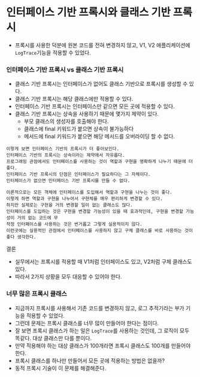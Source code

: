# 인터페이스 기반 프록시와 클래스 기반 프록시

- 프록시를 사용한 덕분에 원본 코드를 전혀 변경하지 않고, V1, V2 애플리케이션에 ``LogTrace``기능을 적용할 수 있었다.

### 인터페이스 기반 프록시 vs 클래스 기반 프록시

- 클래스 기반 프록시는 인터페이스가 없어도 클래스 기반으로 프록시를 생성할 수 있다.
- 클래스 기반 프록시는 해당 클래스에만 적용할 수 있다.
- 인터페이스 기반 프록시는 인터페이스만 같으면 모든 곳에 적용할 수 있다.
- 클래스 기반 프록시는 상속을 사용하기 때문에 몇가지 제약이 있다.
  - 부모 클래스의 생성자를 호출해야 한다.
  - 클래스에 final 키워드가 붙으면 상속이 불가능하다
  - 메서드에 final 키워드가 붙으면 해당 메서드를 오버라이딩 할 수 없다.

```text
이렇게 보면 인터페이스 기반의 프록시가 더 좋아보인다.
인터페이스 기반의 프록시는 상속이라는 제약에서 자유롭다.
프로그래밍 관점에서도 인터페이스를 사용하는 것이 역할과 구현을 명확하게 나누기 때문에 더 좋다.
인터페이스 기반 프록시의 단점은 인터페이스가 필요하다는 그 자체이다. 
인터페이스가 없으면 인터페이스 기반 프록시를 만들 수 없다.

이론적으로는 모든 객체에 인터페이스를 도입해서 역할과 구현을 나누는 것이 좋다.
이렇게 하면 역할과 구현을 나누어서 구현체를 매우 편리하게 변경할 수 있다. 
하지만 실제로는 구현을 거의 변경할 일이 없는 클래스도 많다.
인터페이스를 도입하는 것은 구현을 변경할 가능성이 있을 때 효과적인데, 구현을 변경할 가능성이 거의 없는 코드에 무
작정 인터페이스를 사용하는 것은 번거롭고 그렇게 실용적이지 않다.
이런곳에는 실용적인 관점에서 인터페이스를 사용하지 않고 구체 클래스를 바로 사용하는 것이 좋다 생각한다. 
```

결론
- 실무에서는 프록시를 적용할 때 V1처럼 인터페이스도 있고, V2처럼 구체 클래스도 있다.
- 따라서 2가지 상황을 모두 대응할 수 있어야 한다.

### 너무 많은 프록시 클래스

- 지금까지 프록시를 사용해서 기존 코드를 변경하지 않고, 로그 추적기라는 부가 기능을 적용할 수 있었다.
- 그런데 문제는 프록시 클래스를 너무 많이 만들어야 한다는 점이다. 
- 잘 보면 프록시 클래스가 하는 일은 ``LogTrace``를 사용하는 것인데, 그 로직이 모두 똑같다. 대상 클래스만 다를 뿐이다.
- 만약 적용해야 하는 대상 클래스가 100개라면 프록시 클래스도 100개를 만들어야한다.
- 프록시 클래스를 하나만 만들어서 모든 곳에 적용하는 방법은 없을까?
- 동적 프록시 기술이 이 문제를 해결해준다.